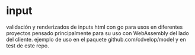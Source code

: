 # input

validación y renderizados de inputs html con go para usos en diferentes proyectos pensado principalmente para su uso con WebAssembly del lado del cliente. 
ejemplo de uso en el paquete github.com/cdvelop/model y en test de este repo.